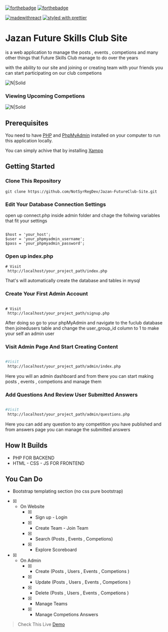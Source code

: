 [![forthebadge](https://forthebadge.com/images/badges/made-with-javascript.svg)](https://forthebadge.com) [![forthebadge](https://forthebadge.com/images/badges/uses-css.svg)](https://forthebadge.com) 

[![madewithreact](https://img.shields.io/badge/madewith-react-green.svg)](https://reactjs.org/) [![styled with prettier](https://img.shields.io/badge/styled_with-prettier-ff69b4.svg)](https://github.com/prettier/prettier)

# Jazan Future Skills Club Site

is a web application to manage the posts , events , competions and many other things that
Future Skills Club manage to do over the years

with the ability to our site and joining or creating team with your friends
you can start participating on our club competions


![N|Solid](https://i.ibb.co/DKjHM3Y/2022-07-17-165129.png)


### Viewing Upcoming Competions

![N|Solid](https://i.ibb.co/C2LYpBs/2022-07-16-180222.png)


## Prerequisites

You need to have [PHP](https://www.php.net/) and [PhpMyAdmin](https://www.phpmyadmin.net/) installed on your computer to run this application locally.

You can simply achive that by installing [Xampp](https://www.apachefriends.org/)


## Getting Started

### Clone This Repository

```
git clone https://github.com/NotSyrRegDev/Jazan-FutureClub-Site.git
```


### Edit Your Database Connection Settings

open up connect.php inside admin folder and chage the follwing variables that fit your settings

```

$host = 'your_host';
$user = 'your_phpmyadmin_username';
$pass = 'your_phpmyadmin_password';

```

### Open up index.php

```
# Visit
 http://localhost/your_project_path/index.php
```

That's will automatically create the database and tables in mysql


### Create Your First Admin Account

```

# Visit
 http://localhost/your_project_path/signup.php
```

After doing so go to your phpMyAdmin and navigate to the fuclub database then joinedusers table
and change the user_group_id column to 1 to make your self an admin user


### Visit Admin Page And Start Creating Content

```sh

#Visit
 http://localhost/your_project_path/admin/index.php
```
Here you will an admin dashboard and from there you can start making posts , events , competions and manage them


### Add Questions And Review User Submitted Answers

```sh

#Visit
 http://localhost/your_project_path/admin/questions.php
```

Here you can add any question to any competition you have published 
and from answers page you can manage the submitted answers


## How It Builds 

- PHP FOR BACKEND
- HTML - CSS - JS FOR FRONTEND


## You Can Do

- Bootstrap templating section (no css pure bootstrap)

* [x] - On Website
    - [x] - Sign up - Login
    - [x] - Create Team - Join Team
    - [x] - Search (Posts , Events , Competions)
    - [x] - Explore Scoreboard
* [x] - On Admin
    - [x] - Create (Posts , Users , Events , Competions )
    - [x] - Update (Posts , Users , Events , Competions )
    - [x] - Delete (Posts , Users , Events , Competions )
    - [x] - Manage Teams
    - [x] - Manage Competions Answers





> Check This Live [Demo](https://deviltion-library.web.app/) 
